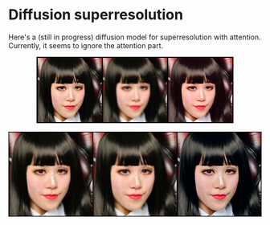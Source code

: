 # Diffusion superresolution

Here's a (still in progress) diffusion model for superresolution with attention.
Currently, it seems to ignore the attention part.


<p align="center">
  <img src="images/sr2_128.png" />
</p>

<p align="center">
  <img src="images/sr2_256.png" />
</p>
